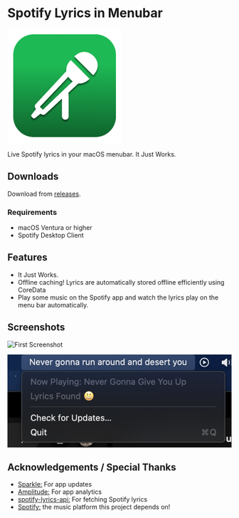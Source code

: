 # Spotify Lyrics in Menubar

![Logo](logo.png)

Live Spotify lyrics in your macOS menubar. It Just Works.

## Downloads

Download from [releases](https://github.com/aviwad/SpotifyLyricsInMenubar/releases).

### Requirements

- macOS Ventura or higher
- Spotify Desktop Client

## Features

- It Just Works.
- Offline caching! Lyrics are automatically stored offline efficiently using CoreData
- Play some music on the Spotify app and watch the lyrics play on the menu bar automatically.

## Screenshots

![First Screenshot](superShy.gif)

![Second Screenshot](screenshot2.png)

## Acknowledgements / Special Thanks

- [Sparkle:](https://github.com/sparkle-project/Sparkle) For app updates
- [Amplitude:](https://amplitude.com) For app analytics
- [spotify-lyrics-api:](https://github.com/akashrchandran/spotify-lyrics-api) For fetching Spotify lyrics
- [Spotify:](https://spotify.com) the music platform this project depends on!